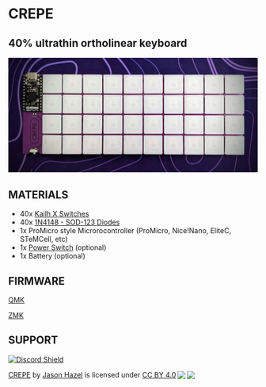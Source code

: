 # CREPE


## 40% ultrathin ortholinear keyboard

![render](rev0/images/built.jpg) 

## MATERIALS
- 40x [Kailh X Switches](https://mkultra.click/kailh-x-switches-and-keycaps/)
- 40x [1N4148 - SOD-123 Diodes](https://mkultra.click/diode-1n4148-sod-123f/)
- 1x ProMicro style Microrocontroller (ProMicro, Nice!Nano, EliteC, STeMCell, etc)
- 1x [Power Switch](https://mkultra.click/alps-ssss811101/) (optional)
- 1x Battery (optional)

## FIRMWARE

[QMK](https://github.com/jasonhazel/qmk_hazel/tree/master/keyboards/jasonhazel/crepe)

[ZMK](https://github.com/jasonhazel/zmk-config/tree/master/config/boards/shields/crepe)

## SUPPORT
<a href='https://discord.gg/jP6hvgNN8r'>
<img src="https://discordapp.com/api/guilds/989552667330228374/widget.png?style=shield" alt="Discord Shield"/>
</a>


<p xmlns:cc="http://creativecommons.org/ns#" xmlns:dct="http://purl.org/dc/terms/"><a property="dct:title" rel="cc:attributionURL" href="https://github.com/jasonhazel/crepe">CREPE</a> by <a rel="cc:attributionURL dct:creator" property="cc:attributionName" href="https://github.com/jasonhazel">Jason Hazel</a> is licensed under <a href="http://creativecommons.org/licenses/by/4.0/?ref=chooser-v1" target="_blank" rel="license noopener noreferrer" style="display:inline-block;">CC BY 4.0<img style="height:22px!important;margin-left:3px;vertical-align:text-bottom;" src="https://mirrors.creativecommons.org/presskit/icons/cc.svg?ref=chooser-v1"><img style="height:22px!important;margin-left:3px;vertical-align:text-bottom;" src="https://mirrors.creativecommons.org/presskit/icons/by.svg?ref=chooser-v1"></a></p>
